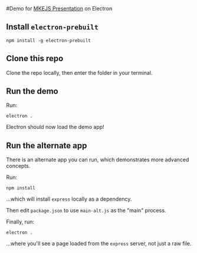 #Demo for [MKEJS Presentation](http://www.meetup.com/milwaukeejs/events/226653790/) on Electron

## Install `electron-prebuilt`

    npm install -g electron-prebuilt
    
## Clone this repo

Clone the repo locally, then enter the folder in your terminal.

## Run the demo

Run:

    electron .
    
Electron should now load the demo app!

## Run the alternate app

There is an alternate app you can run, which demonstrates more advanced concepts.

Run:

    npm install
    
...which will install `express` locally as a dependency.

Then edit `package.json` to use `main-alt.js` as the "main" process.

Finally, run:

    electron .
    
...where you'll see a page loaded from the `express` server, not just a raw file.